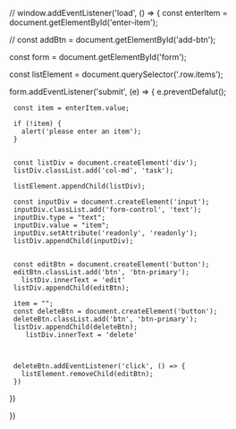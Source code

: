 //
window.addEventListener('load', () => {
   const enterItem = document.getElementById('enter-item');
 
   // const addBtn = document.getElementById('add-btn');
 
 
 
   const form = document.getElementById('form');

   const listElement = document.querySelector('.row.items');
 
   form.addEventListener('submit', (e) => {
     e.preventDefalut();
 
 
     const item = enterItem.value;
 
     if (!item) {
       alert('please enter an item');
     }
 
 
     const listDiv = document.createElement('div');
     listDiv.classList.add('col-md', 'task');
   
     listElement.appendChild(listDiv);
 
     const inputDiv = document.createElement('input');
     inputDiv.classList.add('form-control', 'text');
     inputDiv.type = "text";
     inputDiv.value = "item";
     inputDiv.setAttribute('readonly', 'readonly');
     listDiv.appendChild(inputDiv);
 
 
     const editBtn = document.createElement('button');
     editBtn.classList.add('btn', 'btn-primary');
       listDiv.innerText = 'edit'
     listDiv.appendChild(editBtn);
 
     item = "";
     const deleteBtn = document.createElement('button');
     deleteBtn.classList.add('btn', 'btn-primary');
     listDiv.appendChild(deleteBtn);
        listDiv.innerText = 'delete'
 
 
 
     deleteBtn.addEventListener('click', () => {
       listElement.removeChild(editBtn);
     })

   })

})